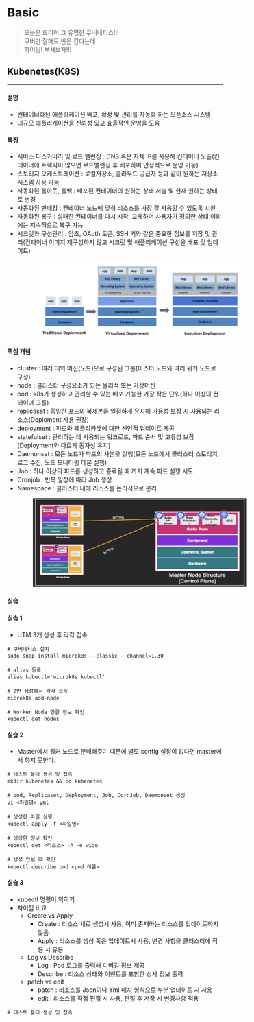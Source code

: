 # Basic

> 오늘은 드디어 그 유명한 쿠버네티스!!!  
> 쿠버만 잘해도 반은 간다는데  
> 화이팅! 부셔보자!!!  

## Kubenetes(K8S)
***
#### 설명
- 컨테이너화된 애플리케이션 배포, 확장 및 관리를 자동화 하는 오픈소스 시스템
- 대규모 애플리케이션을 신뢰성 있고 효율적인 운영을 도움

#### 특징
- 서비스 디스커버리 및 로드 밸런싱 : DNS 혹은 자체 IP를 사용해 컨테이너 노출(컨테이너에 트랙픽이 많으면 로드밸런싱 후 배포하여 안정적으로 운영 가능)
- 스토리지 오케스트레이션 : 로컬저장소, 클라우드 공급자 등과 같이 원하는 저장소 시스템 사용 가능
- 자동화된 롤아웃, 롤백 : 배포된 컨테이너의 원하는 상태 서술 및 현재 원하는 상태로 변경
- 자동화된 빈패킹 : 컨테이너 노드에 맞춰 리소스를 가장 잘 사용할 수 있도록 지원 
- 자동화된 복구 : 실패한 컨테이너를 다시 시작, 교체하며 사용자가 정의한 상태 이외에는 지속적으로 복구 가능
- 시크릿과 구성관리 : 암초, OAuth 토큰, SSH 키와 같은 중요한 정보를 저장 및 관리(컨테이너 이미지 재구성하지 않고 시크릿 및 애플리케이션 구성을 배포 및 업데이트)

<img style="margin-left: 60px; width: 500px;" src="/img/posts/kubenetes/kubenetes.png">

#### 핵심 개념
- cluster : 여러 대의 머신(노드)으로 구성된 그룹(마스터 노드와 여러 워커 노드로 구성)
- node : 클러스터 구성요소가 되는 물리적 또는 가상머신
- pod : k8s가 생성하고 관리할 수 있는 배포 가능한 가장 작은 단워(하나 이상의 컨테이너 그룹)
- replicaset : 동일한 포드의 복제본을 일정하게 유지해 가용성 보장 시 사용되는 리소스(Deploment 사용 권장)
- deployment : 파드와 레플리카셋에 대한 선언적 업데이트 제공
- statefulset :  관리하는 데 사용되는 워크로드, 파드 순서 및 고유성 보장(Deployment와 다르게 동자성 유지)
- Daemonset : 모든 노드가 파드의 사본을 실행(모든 노드에서 클러스터 스토리지, 로그 수집, 노드 모니터링 데몬 실행)
- Job : 하나 이상의 파드를 생성하고 종료될 때 까지 계속 파드 실행 시도
- Cronjob : 반복 일정에 따라 Job 생성
- Namespace : 클러스터 내에 리소스를 논리적으로 분리

<img style="margin-left: 60px; width: 500px;" src="/img/posts/kubenetes/cluster_node.png">

#### 실습

#### 실습 1
- UTM 3개 생성 후 각각 접속
```shell
# 쿠버네티스 설치
sudo snap install microk8s --classic --channel=1.30

# alias 등록
alias kubectl='microk8s kubectl'

# 2번 생성해서 각각 접속
microk8s add-node

# Worker Node 연결 정보 확인
kubectl get nodes
```

#### 실습 2
- Master에서 워커 노드로 분배해주기 때문에 별도 config 설정이 없다면 master에서 하지 못한다.
```shell
# 테스트 폴더 생성 및 접속
mkdir kubenetes && cd kubenetes

# pod, Replicaset, Deployment, Job, CornJob, Daemonset 생성
vi <파일명>.yml

# 생성한 파일 실행
kubectl apply -f <파일명>

# 생성한 정보 확인
kubectl get <리소스> -A -o wide

# 생성 안될 때 확인
kubectl describe pod <pod 이름>
```


#### 실습 3
- kubectl 명령어 익히기
- 차이점 비교
  - Create vs Apply
    - Create : 리소스 새로 생성시 사용, 이미 존재하는 리소스를 업데이트하지 않음
    - Apply : 리소스를 생성 혹은 업데이트시 사용, 변경 사항을 클러스터에 적용 시 유용
  - Log vs Describe
    - Log : Pod 로그를 출력해 디버깅 정보 제공
    - Describe : 리소스 상태와 이벤트를 포함한 상세 정보 출력
  - patch vs edit
    - patch : 리소스를 Json이나 Yml 패치 형식으로 부분 업데이트 시 사용
    - edit : 리소스를 직접 편집 시 사용, 편집 후 저장 시 변경사항 적용
```shell
# 테스트 폴더 생성 및 접속
```
<div style="height: 100px;"></div>

